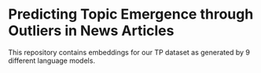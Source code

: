 # Predicting Topic Emergence through Outliers in News Articles


This repository contains embeddings for our TP dataset as generated by 9 different language models.
